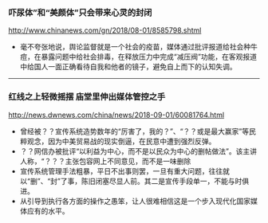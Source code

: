 ### 吓尿体”和“美颜体”只会带来心灵的封闭
http://www.chinanews.com/gn/2018/08-01/8585798.shtml
- 毫不夸张地说，舆论监督就是一个社会的疫苗，媒体通过批评报道给社会种牛痘，在暴露问题中给社会排毒，在释放压力中完成“减压阀”功能，在客观报道中给国人一面正确看待自我和他者的镜子，避免自上而下的认知失调。

---
### 红线之上轻微摇摆 庙堂里伸出媒体管控之手
http://news.dwnews.com/china/news/2018-09-01/60081764.html
- 曾经被？？宣传系统造势数年的“厉害了，我的？”、“？？或是最大赢家”等民粹观念，因为中美贸易战的现实倒逼，在民意中遭到强烈反弹。
- ？？网信办被批评“以利益为中心，而不是以民众为中心的删帖做法”。该主讲人称，“？？？主张包容网上不同意见，而不是一味删除
- 宣传系统管理手法粗暴，平日不出事则罢，一旦有重大问题，往往就以“删”、“封”了事，陈旧闭塞尽显人前。其二是宣传手段单一，不能与时俱进。
- 从引导到执行各方面的操作之愚笨，让人很难相信这是一个步入现代化国家媒体应有的水平。